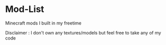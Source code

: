 # Mod-List
Minecraft mods I built in my freetime

Disclaimer : I don't own any textures/models but feel free to take any of my code
